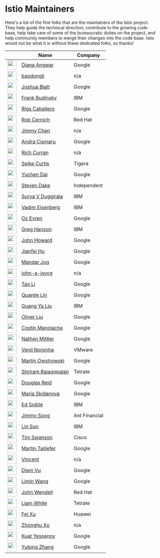 # Istio Maintainers

Here's a list of the fine folks that are the maintainers of the Istio project. They help guide the 
technical direction, contribute to the growing code base, help take care of some of the bureaucratic duties 
on the project, and help community members to merge their changes into the code base. Istio would not
be what it is without these dedicated folks, so thanks!

&nbsp; | Name | Company
-------|------|--------
<img width="30px" src="https://avatars2.githubusercontent.com/u/1090593?s=400&v=4"> | [Diana Angwar](https://github.com/icygalz) | Google 
<img width="30px" src="https://avatars0.githubusercontent.com/u/3081257?s=400&v=4"> | [baodongli](https://github.com/baodongli) | n/a
<img width="30px" src="https://avatars2.githubusercontent.com/u/1043139?s=400&v=4"> | [Joshua Blatt](https://github.com/duderino) | Google
<img width="30px" src="https://avatars0.githubusercontent.com/u/2752495?s=400&v=4"> | [Frank Budinsky](https://github.com/frankbu) | IBM
<img width="30px" src="https://avatars3.githubusercontent.com/u/10066027?s=400&v=4"> | [Rigs Caballero](https://github.com/rcaballeromx) | Google
<img width="30px" src="https://avatars1.githubusercontent.com/u/841178?s=400&v=4"> | [Rob Cernich](https://github.com/rcernich) | Red Hat
<img width="30px" src="https://avatars2.githubusercontent.com/u/28548492?s=400&v=4"> | [Jimmy Chen](https://github.com/JimmyCYJ) | n/a
<img width="30px" src="https://avatars2.githubusercontent.com/u/10883640?s=400&v=4"> | [Andra Cismaru](https://github.com/andraxylia) | Google
<img width="30px" src="https://avatars1.githubusercontent.com/u/3076511?s=400&v=4"> | [Rich Curran](https://github.com/rcurran1) | n/a
<img width="30px" src="https://avatars1.githubusercontent.com/u/5375600?s=400&v=4"> | [Spike Curtis](https://github.com/spikecurtis) | Tigera
<img width="30px" src="https://avatars3.githubusercontent.com/u/209726?s=400&v=4"> | [Yuchen Dai](https://github.com/silentdai) | Google
<img width="30px" src="https://avatars0.githubusercontent.com/u/755849?s=400&v=4"> | [Steven Dake](https://github.com/sdake) | Independent
<img width="30px" src="https://avatars0.githubusercontent.com/u/13684010?s=400&v=4"> | [Surya V Duggirala](https://github.com/suryadu) | IBM
<img width="30px" src="https://avatars1.githubusercontent.com/u/16784982?s=400&v=4"> | [Vadim Eisenberg](https://github.com/vadimeisenbergibm) | IBM
<img width="30px" src="https://avatars2.githubusercontent.com/u/17071139?s=400&v=4"> | [Oz Evren](https://github.com/ozevren) | Google
<img width="30px" src="https://avatars3.githubusercontent.com/u/19473391?s=400&v=4"> | [Greg Hanson](https://github.com/GregHanson) | IBM 
<img width="30px" src="https://avatars1.githubusercontent.com/u/623453?s=400&v=4"> | [John Howard](https://github.com/howardjohn) | Google
<img width="30px" src="https://avatars3.githubusercontent.com/u/1661831?s=400&v=4"> | [Jianfei Hu](https://github.com/incfly) | Google
<img width="30px" src="https://avatars0.githubusercontent.com/u/800375?s=400&v=4"> | [Mandar Jog](https://github.com/mandarjog) | Google
<img width="30px" src="https://avatars3.githubusercontent.com/u/5739820?s=400&v=4"> | [john-a-joyce](https://github.com/john-a-joyce) | n/a
<img width="30px" src="https://avatars0.githubusercontent.com/u/24381542?s=400&v=4"> | [Tao Li](https://github.com/wattli) | Google
<img width="30px" src="https://avatars0.githubusercontent.com/u/32855694?s=400&v=4"> | [Quanjie Lin](https://github.com/quanjielin) | Google
<img width="30px" src="https://avatars2.githubusercontent.com/u/4461983?s=400&v=4"> | [Guang Ya Liu](https://github.com/gyliu513) | IBM 
<img width="30px" src="https://avatars3.githubusercontent.com/u/102881?s=400&v=4"> | [Oliver Liu](https://github.com/myidpt) | Google
<img width="30px" src="https://avatars1.githubusercontent.com/u/84202?s=400&v=4"> | [Costin Manolache](https://github.com/costinm) | Google
<img width="30px" src="https://avatars3.githubusercontent.com/u/6493296?s=400&v=4"> | [Nathen Mittler](https://github.com/nmittler) | Google
<img width="30px" src="https://avatars2.githubusercontent.com/u/1722758?s=400&v=4"> | [Venil Noronha](https://github.com/venilnoronha) | VMware
<img width="30px" src="https://avatars0.githubusercontent.com/u/30089849?s=400&v=4"> | [Martin Owstrowski](https://github.com/ostromart) | Google
<img width="30px" src="https://avatars3.githubusercontent.com/u/8202871?s=400&v=4"> | [Shriram Rajagopalan](https://github.com/rshriram) | Tetrate
<img width="30px" src="https://avatars2.githubusercontent.com/u/21148125?s=400&v=4"> | [Douglas Reid](https://github.com/douglas-reid) | Google
<img width="30px" src="https://avatars0.githubusercontent.com/u/1302410?s=400&v=4"> | [Maria Skidanova](https://github.com/utka) | Google
<img width="30px" src="https://avatars3.githubusercontent.com/u/3237651?s=400&v=4"> | [Ed Snible](https://github.com/esnible) | IBM
<img width="30px" src="https://avatars1.githubusercontent.com/u/3328185?s=400&v=4"> | [Jimmy Song](https://github.com/rootsongjc) | Ant Financial
<img width="30px" src="https://avatars1.githubusercontent.com/u/1588319?s=400&v=4">  | [Lin Sun](https://github.com/linsun) | IBM
<img width="30px" src="https://avatars2.githubusercontent.com/u/3629949?s=400&v=4"> | [Tim Swanson](https://github.com/tiswanso) | Cisco
<img width="30px" src="https://avatars3.githubusercontent.com/u/22780957?s=400&v=4"> | [Martin Taillefer](https://github.com/geeknoid) | Google
<img width="30px" src="https://avatars0.githubusercontent.com/u/6958477?s=400&v=4"> | [Vincent](https://github.com/fleeto) | n/a
<img width="30px" src="https://avatars2.githubusercontent.com/u/25132401?s=400&v=4"> | [Diem Vu](https://github.com/diemtvu) | Google
<img width="30px" src="https://avatars2.githubusercontent.com/u/20001914?s=400&v=4"> | [Limin Wang](https://github.com/liminw) | Google
<img width="30px" src="https://avatars0.githubusercontent.com/u/125759?s=400&v=4"> | [John Wendell](https://github.com/jwendell) | Red Hat
<img width="30px" src="https://avatars1.githubusercontent.com/u/14291598?s=400&v=4"> | [Liam White](https://github.com/liamawhite) | Tetrate
<img width="30px" src="https://avatars3.githubusercontent.com/u/28776356?s=400&v=4"> | [Fei Xu](https://github.com/fisherxu) | Huawei
<img width="30px" src="https://avatars0.githubusercontent.com/u/13374016?s=400&v=4"> | [Zhonghu Xu](https://github.com/hzxuzhonghu) | n/a
<img width="30px" src="https://avatars1.githubusercontent.com/u/9537734?s=400&v=4"> | [Kuat Yessenov](https://github.com/kyessenov) | Google
<img width="30px" src="https://avatars1.githubusercontent.com/u/25786429?s=400&v=4"> | [Yutong Zhang](https://github.com/yutongz) | Google
